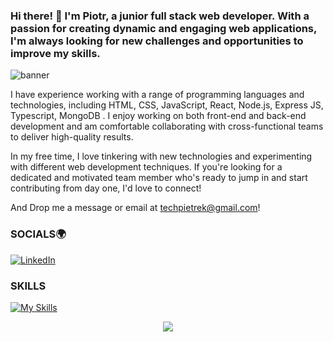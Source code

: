 

<!--
**Pietrek1989/Pietrek1989** is a ✨ _special_ ✨ repository because its `README.md` (this file) appears on your GitHub profile.

Here are some ideas to get you started:

- 🔭 I’m currently working on ...
- 🌱 I’m currently learning ...
- 👯 I’m looking to collaborate on ...
- 🤔 I’m looking for help with ...
- 💬 Ask me about ...
- 📫 How to reach me: ...
- 😄 Pronouns: ...
- ⚡ Fun fact: ...
-->
### Hi there! 👋  I'm Piotr, a junior full stack web developer. With a passion for creating dynamic and engaging web applications, I'm always looking for new challenges and opportunities to improve my skills.
![banner](https://user-images.githubusercontent.com/68666992/230426744-6d3a4bc7-7360-468a-8c83-d5cbc9a64800.png)



I have experience working with a range of programming languages and technologies, including HTML, CSS, JavaScript, React, Node.js, Express JS, Typescript, MongoDB . I enjoy working on both front-end and back-end development and am comfortable collaborating with cross-functional teams to deliver high-quality results.

In my free time, I love tinkering with new technologies and experimenting with different web development techniques. If you're looking for a dedicated and motivated team member who's ready to jump in and start contributing from day one, I'd love to connect!

And Drop me a message or email at techpietrek@gmail.com!

### SOCIALS🌍
[![LinkedIn](https://skillicons.dev/icons?i=linkedin)](https://www.linkedin.com/in/piotr-rodzen-a60501158/)

### SKILLS 
[![My Skills](https://skillicons.dev/icons?i=css,html,bootstrap,js,ts,react,nodejs,express,redux,postman,mongodb,postgres,xd,ae,ps,pr,discord,bots,github)](https://skillicons.dev)

<p align="center">
  <a href="https://skillicons.dev">
    <img src="https://skillicons.dev/icons?i=css,html,bootstrap,js,ts,react,nodejs,express,redux,postman,mongodb,postgres,xd,ae,ps,pr,discord,bots,github" />
  </a>
</p>


